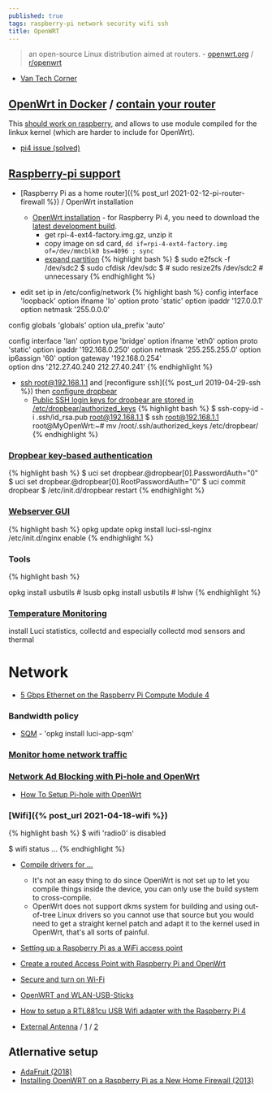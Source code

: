 ```yaml
---
published: true
tags: raspberry-pi network security wifi ssh
title: OpenWRT
---
```

> an open-source Linux distribution aimed at routers. - [openwrt.org](https://openwrt.org/about) / [r/openwrt](https://www.reddit.com/r/openwrt/)

- [Van Tech Corner](https://www.youtube.com/c/VanTechCorner/videos)

## [OpenWrt in Docker](https://github.com/oofnikj/docker-openwrt) / [contain your router](https://badgateway.qc.to/contain-your-router/)

This [should work on raspberry](https://forum.openwrt.org/t/running-openwrt-in-a-docker-container/56049), and allows to use module compiled for the linkux kernel (which are harder to include for OpenWrt).

- [pi4 issue (solved)](https://github.com/oofnikj/docker-openwrt/issues/7)

## [Raspberry-pi support](https://openwrt.org/toh/raspberry_pi_foundation/raspberry_pi)
- [Raspberry Pi as a home router]({% post_url 2021-02-12-pi-router-firewall %}) / OpenWrt installation
	- [OpenWrt installation](https://openwrt.org/toh/raspberry_pi_foundation/raspberry_pi#installation) - for Raspberry Pi 4, you need to download the [latest development build](https://downloads.openwrt.org/snapshots/targets/bcm27xx/bcm2711/).
		- get rpi-4-ext4-factory.img.gz, unzip it
        - copy image on sd card, `dd if=rpi-4-ext4-factory.img of=/dev/mmcblk0 bs=4096 ; sync`
        - [expand partition](https://openwrt.org/docs/guide-user/additional-software/extroot_configuration)
{% highlight bash %}
$ sudo e2fsck -f /dev/sdc2
$ sudo cfdisk /dev/sdc
$ # sudo resize2fs /dev/sdc2 # unnecessary
{% endhighlight %}

- edit set ip in /etc/config/network
{% highlight bash %}
config interface 'loopback'
	option ifname 'lo'
	option proto 'static'
	option ipaddr '127.0.0.1'
	option netmask '255.0.0.0'

config globals 'globals'
	option ula_prefix 'auto'

config interface 'lan'
	option type 'bridge'
	option ifname 'eth0'
	option proto 'static'
	option ipaddr '192.168.0.250'
	option netmask '255.255.255.0'
	option ip6assign '60'
	option gateway '192.168.0.254'             
	option dns '212.27.40.240 212.27.40.241'
{% endhighlight %}

- [ssh root@192.168.1.1](https://openwrt.org/docs/guide-quick-start/sshadministration) and [reconfigure ssh]({% post_url 2019-04-29-ssh %}) then [configure dropbear](https://openwrt.org/docs/guide-user/security/dropbear.public-key.auth#disabling_password_authentication)
	- [Public SSH login keys for dropbear are stored in /etc/dropbear/authorized_keys](https://jasonschaefer.com/public-key-authentication-in-openwrt-using-dropbear-sshd/)
{% highlight bash %}
$ ssh-copy-id -i .ssh/id_rsa.pub root@192.168.1.1
$ ssh root@192.168.1.1
root@MyOpenWrt:~# mv /root/.ssh/authorized_keys /etc/dropbear/
{% endhighlight %}


### [Dropbear key-based authentication](https://openwrt.org/docs/guide-user/security/dropbear.public-key.auth#disabling_password_authentication)
{% highlight bash %}
$ uci set dropbear.@dropbear[0].PasswordAuth="0"
$ uci set dropbear.@dropbear[0].RootPasswordAuth="0"
$ uci commit dropbear
$ /etc/init.d/dropbear restart
{% endhighlight %}

### [Webserver GUI](http://openwrt)
{% highlight bash %}
opkg update
opkg install luci-ssl-nginx
/etc/init.d/nginx enable
{% endhighlight %}

### Tools
{% highlight bash %}

opkg install usbutils	# lsusb
opkg install usbutils	# lshw
{% endhighlight %}

### [Temperature Monitoring](https://forum.openwrt.org/t/temperature-monitoring-solved/17462)
install Luci statistics, collectd and especially collectd mod sensors and thermal

# Network
- [5 Gbps Ethernet on the Raspberry Pi Compute Module 4](https://www.jeffgeerling.com/blog/2020/5-gbps-ethernet-on-raspberry-pi-compute-module-4)

### Bandwidth policy
- [SQM](https://www.reddit.com/r/openwrt/comments/91huem/recommended_packages_for_a_typical_home_router/) - 'opkg install luci-app-sqm'

### [Monitor home network traffic](https://balagetech.com/monitor-network-traffic-openwrt-syslog-ng/)

### [Network Ad Blocking with Pi-hole and OpenWrt](https://maxpereira.net/network-ad-blocking-with-pihole-and-openwrt/)
- [How To Setup Pi-hole with OpenWrt](https://bacnh.com/how-to-setup-pi-hole-with-openwrt/)

### [Wifi]({% post_url 2021-04-18-wifi %})

{% highlight bash %}
$ wifi
'radio0' is disabled

$ wifi status
...
{% endhighlight %}

- [Compile drivers for ...](https://forum.openwrt.org/t/compile-drivers-for-rtl8821cu-wireless-adapter/90577/2)
	- It's not an easy thing to do since OpenWrt is not set up to let you compile things inside the device, you can only use the build system to cross-compile.
    - OpenWrt does not support dkms system for building and using out-of-tree Linux drivers so you cannot use that source but you would need to get a straight kernel patch and adapt it to the kernel used in OpenWrt, that's all sorts of painful.
    
- [Setting up a Raspberry Pi as a WiFi access point](https://learn.adafruit.com/setting-up-a-raspberry-pi-as-a-wifi-access-point/overview?view=all)
- [Create a routed Access Point with Raspberry Pi and OpenWrt](https://gremaudpi.emf-informatique.ch/create-a-routed-access-point-with-raspberry-pi-and-openwrt/)
- [Secure and turn on Wi-Fi](https://openwrt.org/docs/guide-quick-start/walkthrough_wifi)
- [OpenWRT and WLAN-USB-Sticks](https://technicalexperiments.wordpress.com/2016/02/09/openwrt-and-wlan-usb-sticks-work-in-progress/)
- [How to setup a RTL881cu USB Wifi adapter with the Raspberry Pi 4](https://thepihut.com/blogs/raspberry-pi-tutorials/how-to-setup-a-rtl881cu-usb-wifi-adapter-with-the-raspberry-pi-4)
- [External Antenna](https://antenabaru.blogspot.com/2020/06/external-antenna-raspberry-pi-4.html) / [1](https://www.dorkbotpdx.org/blog/wramsdell/external_antenna_modifications_for_the_raspberry_pi_3) / [2](https://hackaday.io/project/10091-raspberry-pi-3-external-antenna)

## Atlernative setup
- [AdaFruit (2018)](https://cdn-learn.adafruit.com/downloads/pdf/setting-up-a-raspberry-pi-as-a-wifi-access-point.pdf)
- [Installing OpenWRT on a Raspberry Pi as a New Home Firewall (2013)](https://computers.tutsplus.com/articles/installing-openwrt-on-a-raspberry-pi-as-a-new-home-firewall--mac-55984)
